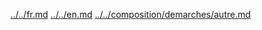 [../../fr.md](../../fr.md)
[../../en.md](../../en.md)
[../../composition/demarches/autre.md](../../demarches/autre.md)
